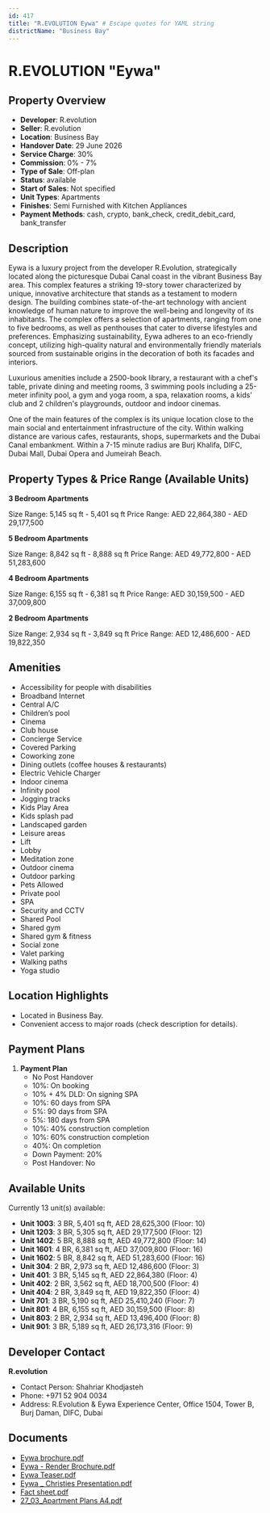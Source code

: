```yaml
---
id: 417
title: "R.EVOLUTION Eywa" # Escape quotes for YAML string
districtName: "Business Bay"
---
```


# R.EVOLUTION "Eywa"

## Property Overview
- **Developer**: R.evolution
- **Seller**: R.evolution
- **Location**: Business Bay
- **Handover Date**: 29 June 2026
- **Service Charge**: 30%
- **Commission**: 0% - 7%
- **Type of Sale**: Off-plan
- **Status**: available
- **Start of Sales**: Not specified
- **Unit Types**: Apartments
- **Finishes**: Semi Furnished with Kitchen Appliances
- **Payment Methods**: cash, crypto, bank_check, credit_debit_card, bank_transfer

## Description
Eywa is a luxury project from the developer R.Evolution, strategically located along the picturesque Dubai Canal coast in the vibrant Business Bay area. This complex features a striking 19-story tower characterized by unique, innovative architecture that stands as a testament to modern design. The building combines state-of-the-art technology with ancient knowledge of human nature to improve the well-being and longevity of its inhabitants. The complex offers a selection of apartments, ranging from one to five bedrooms, as well as penthouses that cater to diverse lifestyles and preferences. Emphasizing sustainability, Eywa adheres to an eco-friendly concept, utilizing high-quality natural and environmentally friendly materials sourced from sustainable origins in the decoration of both its facades and interiors.

Luxurious amenities include a 2500-book library, a restaurant with a chef's table, private dining and meeting rooms, 3 swimming pools including a 25-meter infinity pool, a gym and yoga room, a spa, relaxation rooms, a kids' club and 2 children's playgrounds, outdoor and indoor cinemas.

One of the main features of the complex is its unique location close to the main social and entertainment infrastructure of the city. Within walking distance are various cafes, restaurants, shops, supermarkets and the Dubai Canal embankment. Within a 7-15 minute radius are Burj Khalifa, DIFC, Dubai Mall, Dubai Opera and Jumeirah Beach.

## Property Types & Price Range (Available Units)
**3 Bedroom Apartments**

Size Range: 5,145 sq ft - 5,401 sq ft
Price Range: AED 22,864,380 - AED 29,177,500

**5 Bedroom Apartments**

Size Range: 8,842 sq ft - 8,888 sq ft
Price Range: AED 49,772,800 - AED 51,283,600

**4 Bedroom Apartments**

Size Range: 6,155 sq ft - 6,381 sq ft
Price Range: AED 30,159,500 - AED 37,009,800

**2 Bedroom Apartments**

Size Range: 2,934 sq ft - 3,849 sq ft
Price Range: AED 12,486,600 - AED 19,822,350

## Amenities
- Accessibility for people with disabilities
- Broadband Internet
- Central A/C
- Children’s pool
- Cinema
- Club house
- Concierge Service
- Covered Parking
- Coworking zone
- Dining outlets  (coffee houses & restaurants)
- Electric Vehicle Charger
- Indoor cinema
- Infinity pool
- Jogging tracks
- Kids Play Area
- Kids splash pad
- Landscaped garden
- Leisure areas
- Lift
- Lobby
- Meditation zone
- Outdoor cinema
- Outdoor parking
- Pets Allowed
- Private pool
- SPA
- Security and CCTV
- Shared Pool
- Shared gym
- Shared gym & fitness
- Social zone
- Valet parking
- Walking paths
- Yoga studio

## Location Highlights
- Located in Business Bay.
- Convenient access to major roads (check description for details).

## Payment Plans
1. **Payment Plan**
   - No Post Handover
   - 10%: On booking
   - 10% + 4% DLD: On signing SPA
   - 10%: 60 days from SPA
   - 5%: 90 days from SPA
   - 5%: 180 days from SPA
   - 10%: 40% construction completion
   - 10%: 60% construction completion
   - 40%: On completion
   - Down Payment: 20%
   - Post Handover: No

## Available Units
Currently 13 unit(s) available:
- **Unit 1003**: 3 BR, 5,401 sq ft, AED 28,625,300 (Floor: 10)
- **Unit 1203**: 3 BR, 5,305 sq ft, AED 29,177,500 (Floor: 12)
- **Unit 1402**: 5 BR, 8,888 sq ft, AED 49,772,800 (Floor: 14)
- **Unit 1601**: 4 BR, 6,381 sq ft, AED 37,009,800 (Floor: 16)
- **Unit 1602**: 5 BR, 8,842 sq ft, AED 51,283,600 (Floor: 16)
- **Unit 304**: 2 BR, 2,973 sq ft, AED 12,486,600 (Floor: 3)
- **Unit 401**: 3 BR, 5,145 sq ft, AED 22,864,380 (Floor: 4)
- **Unit 402**: 2 BR, 3,562 sq ft, AED 18,700,500 (Floor: 4)
- **Unit 404**: 2 BR, 3,849 sq ft, AED 19,822,350 (Floor: 4)
- **Unit 701**: 3 BR, 5,190 sq ft, AED 25,410,240 (Floor: 7)
- **Unit 801**: 4 BR, 6,155 sq ft, AED 30,159,500 (Floor: 8)
- **Unit 803**: 2 BR, 2,934 sq ft, AED 13,496,400 (Floor: 8)
- **Unit 901**: 3 BR, 5,189 sq ft, AED 26,173,316 (Floor: 9)

## Developer Contact
**R.evolution**
- Contact Person: Shahriar Khodjasteh
- Phone: +971 52 904 0034
- Address: R.Evolution & Eywa Experience Center, Office 1504, Tower B, Burj Daman, DIFC, Dubai

## Documents
- [Eywa brochure.pdf](https://cdn.geniemap.net/2023/09/06/fCH3AzWAVIwEcDknC5mOd3FPVOsogdeVdi0q9idv.pdf)
- [Eywa - Render Brochure.pdf](https://cdn.geniemap.net/2023/12/10/SmupW2dR402ajltPVf8Pcs0sHvdYden4a37kuSMw.pdf)
- [Eywa Teaser.pdf](https://cdn.geniemap.net/2023/12/10/vRGi0v231sQxBYOp6GDH9JQVxkpr4uMKZTT0tUo8.pdf)
- [Eywa _ Christies Presentation.pdf](https://cdn.geniemap.net/2023/12/10/DcGLQiE39XDVotVDEpwVEWeUyS4xUrCFXvIgp5au.pdf)
- [Fact sheet.pdf](https://cdn.geniemap.net/2023/12/10/KNu6xwz9YwKEHFxxtCjHY43zYJLNkG6yNOb1IPdE.pdf)
- [27_03_Apartment Plans A4.pdf](https://cdn.geniemap.net/2023/12/10/WGcnTZrVYk7sr0GJKegPZoE69ztlKQr3JvBoH6ac.pdf)
